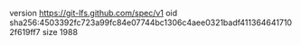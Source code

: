 version https://git-lfs.github.com/spec/v1
oid sha256:4503392fc723a99fc84e07744bc1306c4aee0321badf4113646417102f619ff7
size 1988
